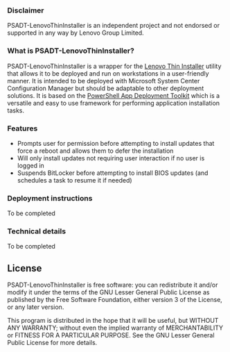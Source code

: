### Disclaimer

PSADT-LenovoThinInstaller is an independent project and not endorsed or supported in any way by Lenovo Group Limited.

### What is PSADT-LenovoThinInstaller?

PSADT-LenovoThinInstaller is a wrapper for the [Lenovo Thin Installer](https://support.lenovo.com/ca/en/solutions/ht037099#ti) utility that allows it to be deployed and run on workstations in a user-friendly manner. It is intended to be deployed with Microsoft System Center Configuration Manager but should be adaptable to other deployment solutions. It is based on the [PowerShell App Deployment Toolkit](https://psappdeploytoolkit.com/) which is a versatile and easy to use framework for performing application installation tasks.

### Features

* Prompts user for permission before attempting to install updates that force a reboot and allows them to defer the installation
* Will only install updates not requiring user interaction if no user is logged in
* Suspends BitLocker before attempting to install BIOS updates (and schedules a task to resume it if needed)

### Deployment instructions

To be completed

### Technical details

To be completed

## License

PSADT-LenovoThinInstaller is free software: you can redistribute it and/or modify it under the terms of the GNU Lesser General Public License as published by the Free Software Foundation, either version 3 of the License, or any later version.
 
This program is distributed in the hope that it will be useful, but WITHOUT ANY WARRANTY; without even the implied warranty of MERCHANTABILITY or FITNESS FOR A PARTICULAR PURPOSE.  See the GNU Lesser General Public License for more details.
